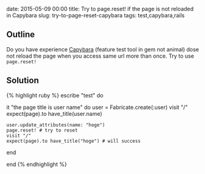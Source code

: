 date: 2015-05-09 00:00
title: Try to page.reset! if the page is not reloaded in Capybara
slug: try-to-page-reset-capybara
tags: test,capybara,rails

## Outline

Do you have experience [Capybara](https://github.com/jnicklas/capybara) (feature test tool in gem not animal) dose not reload the page when you access same url more than once.
Try to use `page.reset!`

## Solution


{% highlight ruby %}
escribe "test" do

  it "the page title is user name" do
    user = Fabricate.create(:user)
    visit "/"
    expect(page).to have_title(user.name)

    user.update_attributes(name: "hoge")
    page.reset! # try to reset
    visit "/"
    expect(page).to have_title("hoge") # will success
  end

end
{% endhighlight %}
